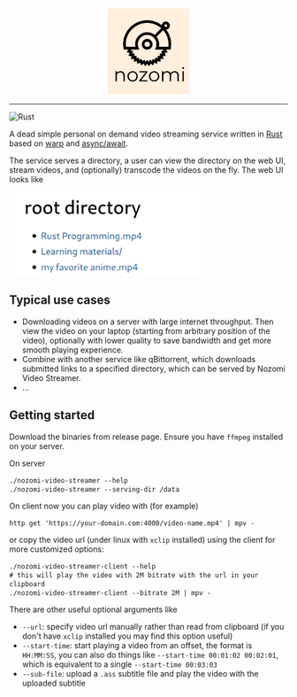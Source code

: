 <p align="center">
<img src="./figures/logo.png" width="150px"/>
</p>

<hr/>

![Rust](https://github.com/L1AN0/nozomi-video-streamer/workflows/Rust/badge.svg)

A dead simple personal on demand video streaming service written in [Rust](https://www.rust-lang.org/) based on [warp](https://github.com/seanmonstar/warp) and [async/await](https://github.com/rust-lang/rust/issues/50547).

The service serves a directory, a user can view the directory on the web UI, stream videos, and (optionally) transcode the videos on the fly. The web UI looks like

<p align="left">
<img src="./figures/webui.png" width="350px"/>
</p>

## Typical use cases 

* Downloading videos on a server with large internet throughput. Then view the video on your laptop (starting from arbitrary position of the video), optionally with lower quality to save bandwidth and get more smooth playing experience.
* Combine with another service like qBittorrent, which downloads submitted links to a specified directory, which can be served by Nozomi Video Streamer.
* ...

## Getting started

Download the binaries from release page. Ensure you have `ffmpeg` installed on your server.

On server 

```
./nozomi-video-streamer --help
./nozomi-video-streamer --serving-dir /data
```

On client now you can play video with (for example)

```
http get 'https://your-domain.com:4000/video-name.mp4' | mpv -
```

or copy the video url (under linux with `xclip` installed) using the client for more customized options:

```
./nozomi-video-streamer-client --help
# this will play the video with 2M bitrate with the url in your clipboard
./nozomi-video-streamer-client --bitrate 2M | mpv - 
```

There are other useful optional arguments like

- `--url`: specify video url manually rather than read from clipboard (if you don't have `xclip` installed you may find this option useful)
- `--start-time`: start playing a video from an offset, the format is `HH:MM:SS`, you can also do things like `--start-time 00:01:02 00:02:01`, which is equivalent to a single `--start-time 00:03:03`
- `--sub-file`: upload a `.ass` subtitle file and play the video with the uploaded subtitle
